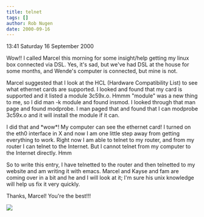 ```yaml
---
title: telnet
tags: []
author: Rob Nugen
date: 2000-09-16
---
```


<title></title>
<p class=date>13:41 Saturday 16 September 2000

<p>Wow!!  I called Marcel this morning for some insight/help getting
my linux box connected via DSL.  Yes, it's sad, but we've had DSL at
the house for some months, and Wende's computer is connected, but mine
is not.

<p>Marcel suggested that I look at the HCL (Hardware Compatibility
List) to see what ethernet cards are supported.  I looked and found
that my card is supported and it listed a module 3c59x.o.  Hmmm
"module" was a new thing to me, so I did man -k module and found
insmod.  I looked through that man page and found modprobe.  I man
paged that and found that I can modprobe 3c59x.o and it will install
the module if it can.

<p>I did that and *wow*!  My computer can see the ethernet card!  I
turned on the eth0 interface in X and now I am one little step away
from getting everything to work.  Right now I am able to telnet to my
router, and from my router I can telnet to the Internet.  But I cannot
telnet from my computer to the Internet directly.  Hmm

<p>So to write this entry, I have telnetted to the router and then
telnetted to my website and am writing it with emacs.  Marcel and
Kayse and fam are coming over in a bit and he and I will look at it;
I'm sure his unix knowledge will help us fix it very quickly.

<p>Thanks, Marcel!  You're the best!!!

<p><img src='/images/rob/wL-ROB.gif'>


